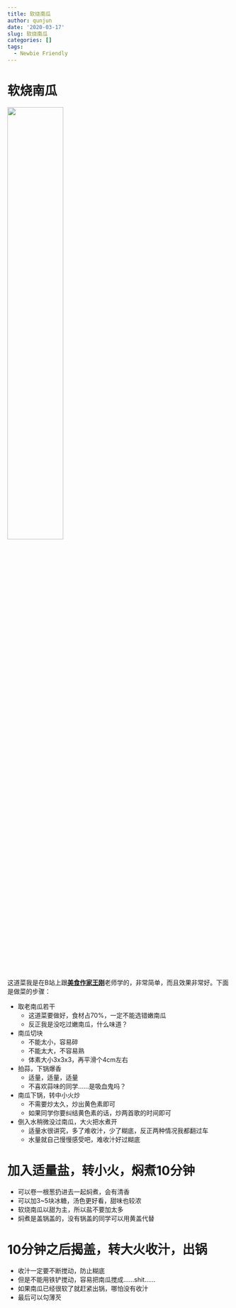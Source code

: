 ```yaml
---
title: 软烧南瓜
author: qunjun
date: '2020-03-17'
slug: 软烧南瓜
categories: []
tags: 
  - Newbie Friendly
---
```




# 软烧南瓜
<img src="/post/2020-03-17-ruanshaonangua_files/pumpkin.jpg" alt="" width="50%" height="50%"/>

这道菜我是在B站上跟[**美食作家王刚**](https://www.bilibili.com/video/av25296841?from=search&seid=8931932681364556088)老师学的，非常简单，而且效果非常好。下面是做菜的步骤：

* 取老南瓜若干
  - 这道菜要做好，食材占70%，一定不能选错嫩南瓜
  - 反正我是没吃过嫩南瓜，什么味道？
* 南瓜切块
  - 不能太小，容易碎
  - 不能太大，不容易熟
  - 体素大小3x3x3，再平滑个4cm左右
* 拍蒜，下锅爆香
  - 适量，适量，适量
  - 不喜欢蒜味的同学……是吸血鬼吗？
* 南瓜下锅，转中小火炒
  - 不需要炒太久，炒出黄色素即可
  - 如果同学你要纠结黄色素的话，炒两首歌的时间即可
* 倒入水稍微没过南瓜，大火把水煮开
  - 适量水很讲究，多了难收汁，少了糊底，反正两种情况我都翻过车
  - 水量就自己慢慢感受吧，难收汁好过糊底
# 加入适量盐，转小火，焖煮10分钟
  - 可以卷一根葱扔进去一起焖煮，会有清香
  - 可以加3~5块冰糖，汤色更好看，甜味也较浓
  - 软烧南瓜以甜为主，所以盐不要加太多
  - 焖煮是盖锅盖的，没有锅盖的同学可以用黄盖代替
# 10分钟之后揭盖，转大火收汁，出锅
  - 收汁一定要不断搅动，防止糊底
  - 但是不能用铁铲搅动，容易把南瓜搅成……shit……
  - 如果南瓜已经很软了就赶紧出锅，哪怕没有收汁
  - 最后可以勾薄芡

  
  
  
  
